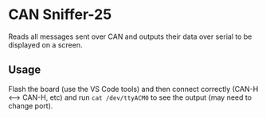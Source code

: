 # CAN Sniffer-25
Reads all messages sent over CAN and outputs their data over serial to be displayed on a screen.

## Usage
Flash the board (use the VS Code tools) and then connect correctly (CAN-H <--> CAN-H, etc) and run `cat /dev/ttyACM0` to see the output (may need to change port).
